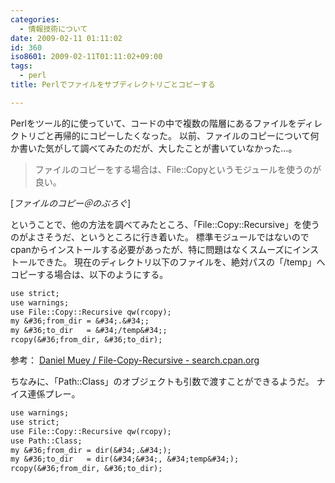 ```yaml
---
categories:
  - 情報技術について
date: 2009-02-11 01:11:02
id: 360
iso8601: 2009-02-11T01:11:02+09:00
tags:
  - perl
title: Perlでファイルをサブディレクトリごとコピーする

---
```


<p>Perlをツール的に使っていて、コードの中で複数の階層にあるファイルをディレクトリごと再帰的にコピーしたくなった。
以前、ファイルのコピーについて何か書いた気がして調べてみたのだが、大したことが書いていなかった&#133;。</p>

<blockquote cite="http://blog.nqou.net/2006/09/21171132.html" title="ファイルのコピー＠のぶろぐ" class="blockquote"><p>ファイルのコピーをする場合は、File::Copyというモジュールを使うのが良い。</p></blockquote>

<div class="cite">[<cite>ファイルのコピー＠のぶろぐ</cite>]</div>

<p>ということで、他の方法を調べてみたところ、「File::Copy::Recursive」を使うのがよさそうだ、というところに行き着いた。
標準モジュールではないのでcpanからインストールする必要があったが、特に問題はなくスムーズにインストールできた。
現在のディレクトリ以下のファイルを、絶対パスの「/temp」へコピーする場合は、以下のようにする。</p>

```default
use strict;
use warnings;
use File::Copy::Recursive qw(rcopy);
my &#36;from_dir = &#34;.&#34;;
my &#36;to_dir   = &#34;/temp&#34;;
rcopy(&#36;from_dir, &#36;to_dir);
```

<p>参考：
<a href="http://search.cpan.org/dist/File-Copy-Recursive/">Daniel Muey / File-Copy-Recursive - search.cpan.org</a></p>

<p>
ちなみに、「Path::Class」のオブジェクトも引数で渡すことができるようだ。
ナイス連係プレー。</p>

```default
use warnings;
use strict;
use File::Copy::Recursive qw(rcopy);
use Path::Class;
my &#36;from_dir = dir(&#34;.&#34;);
my &#36;to_dir   = dir(&#34;&#34;, &#34;temp&#34;);
rcopy(&#36;from_dir, &#36;to_dir);
```
    	